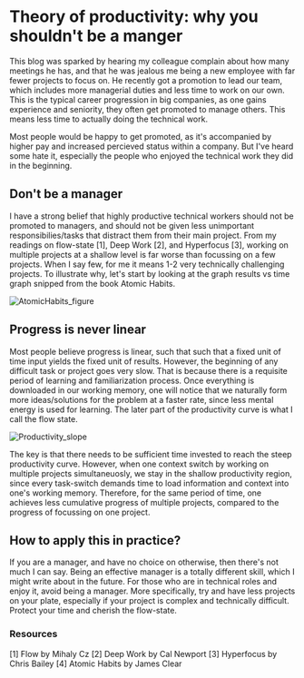 
# Theory of productivity: why you shouldn't be a manger

This blog was sparked by hearing my colleague complain about how many meetings he has, and that he was jealous me being a new employee with far fewer projects to focus on. He recently got a promotion to lead our team, which includes more managerial duties and less time to work on our own. This is the typical career progression in big companies, as one gains experience and seniority, they often get promoted to manage others. This means less time to actually doing the technical work. 

Most people would be happy to get promoted, as it's accompanied by higher pay and increased percieved status within a company. But I've heard some hate it, especially the people who enjoyed the technical work they did in the beginning. 

## Don't be a manager

I have a strong belief that highly productive technical workers should not be promoted to managers, and should not be given less unimportant responsibilies/tasks that distract them from their main project. From my readings on flow-state [1], Deep Work [2], and Hyperfocus [3], working on multiple projects at a shallow level is far worse than focussing on a few projects. When I say few, for me it means 1-2 very technically challenging projects. To illustrate why, let's start by looking at the graph results vs time graph snipped from the book Atomic Habits. 

![AtomicHabits_figure](https://duddhawork.com/wp-content/uploads/image-26.png)

## Progress is never linear

Most people believe progress is linear, such that such that a fixed unit of time input yields the fixed unit of results. However, the beginning of any difficult task or project goes very slow. That is because there is a requisite period of learning and familiarization process. Once everything is downloaded in our working memory, one will notice that we naturally form more ideas/solutions for the problem at a faster rate, since less mental energy is used for learning. The later part of the productivity curve is what I call the flow state. 

![Productivity_slope](https://i.imgur.com/QBLTOcd.png)

The key is that there needs to be sufficient time invested to reach the steep productivity curve. However, when one context switch by working on multiple projects simultaneuosly, we stay in the shallow productivity region, since every task-switch demands time to load information and context into one's working memory. Therefore, for the same period of time, one achieves less cumulative progress of multiple projects, compared to the progress of focussing on one project.

## How to apply this in practice?

If you are a manager, and have no choice on otherwise, then there's not much I can say. Being an effective manager is a totally different skill, which I might write about in the future. For those who are in technical roles and enjoy it, avoid being a manager. More specifically, try and have less projects on your plate, especially if your project is complex and technically difficult. Protect your time and cherish the flow-state. 

### Resources
[1] Flow by Mihaly Cz
[2] Deep Work by Cal Newport
[3] Hyperfocus by Chris Bailey
[4] Atomic Habits by James Clear
